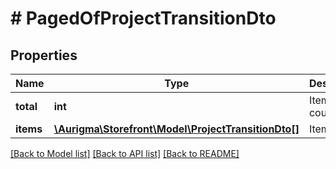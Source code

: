 # # PagedOfProjectTransitionDto

## Properties

Name | Type | Description | Notes
------------ | ------------- | ------------- | -------------
**total** | **int** | Items count. | [optional]
**items** | [**\Aurigma\Storefront\Model\ProjectTransitionDto[]**](ProjectTransitionDto.md) | Items list. | [optional]

[[Back to Model list]](../../README.md#models) [[Back to API list]](../../README.md#endpoints) [[Back to README]](../../README.md)
